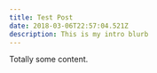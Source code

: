 ```yaml
---
title: Test Post
date: 2018-03-06T22:57:04.521Z
description: This is my intro blurb
---
```

Totally some content.
